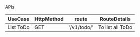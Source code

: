 APIs


UseCase | HttpMethod | route | RouteDetails | 
--- | --- | --- | --- | 
List ToDo | GET | '/v1/todo/' | To list all ToDo| 
